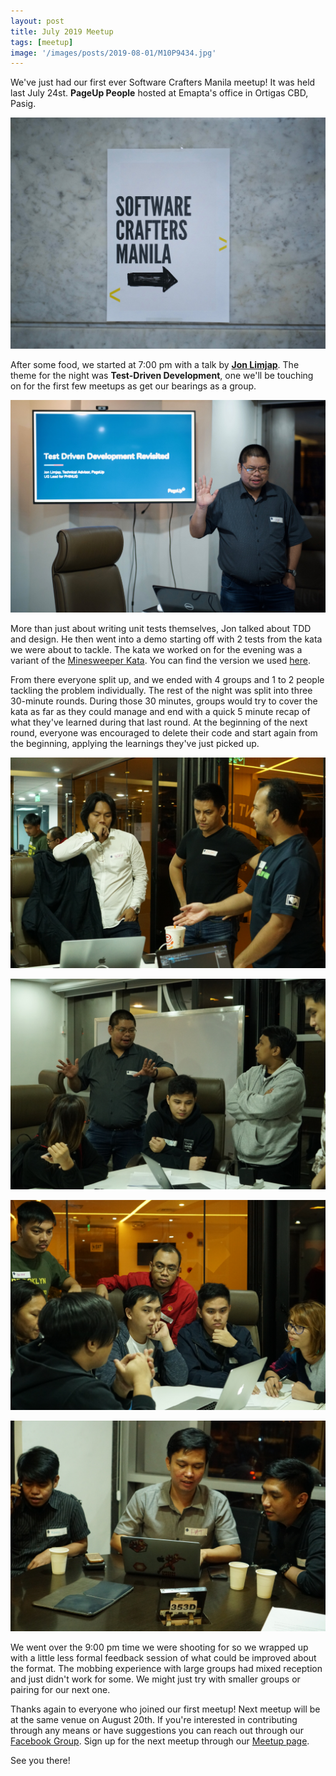 ```yaml
---
layout: post
title: July 2019 Meetup
tags: [meetup]
image: '/images/posts/2019-08-01/M10P9434.jpg'
---
```


We've just had our first ever Software Crafters Manila meetup! It was held last July 24st. **PageUp People** hosted at Emapta's office in Ortigas CBD, Pasig.

![We're going to have to come up with a better logo soon](/images/posts/2019-08-01/logo.jpg)

After some food, we started at 7:00 pm with a talk by **[Jon Limjap](https://ph.linkedin.com/in/jonlimjap)**. The theme for the night was **Test-Driven Development**, one we'll be touching on for the first few meetups as get our bearings as a group. 

![Jon - TDD Revisited](/images/posts/2019-08-01/M10P9421.jpg)

More than just about writing unit tests themselves, Jon talked about TDD and design. He then went into a demo starting off with 2 tests from the kata we were about to tackle. The kata we worked on for the evening was a variant of the [Minesweeper Kata](http://codingdojo.org/kata/Minesweeper/). You can find the version we used [here](/2019/08/01/kata-minefield).

From there everyone split up, and we ended with 4 groups and 1 to 2 people tackling the problem individually. The rest of the night was split into three 30-minute rounds. During those 30 minutes, groups would try to cover the kata as far as they could manage and end with a quick 5 minute recap of what they've learned during that last round. At the beginning of the next round, everyone was encouraged to delete their code and start again from the beginning, applying the learnings they've just picked up.

![Group 1](/images/posts/2019-08-01/group1.jpg)

![Group 2](/images/posts/2019-08-01/group2.jpg)

![Group 3](/images/posts/2019-08-01/group3.jpg)

![Group 4](/images/posts/2019-08-01/group4.jpg)

We went over the 9:00 pm time we were shooting for so we wrapped up with a little less formal feedback session of what could be improved about the format. The mobbing experience with large groups had mixed reception and just didn't work for some. We might just try with smaller groups or pairing for our next one.

Thanks again to everyone who joined our first meetup! Next meetup will be at the same venue on August 20th. If you're interested in contributing through any means or have suggestions you can reach out through our [Facebook Group](https://www.facebook.com/groups/softwarecraftersmanila/). Sign up for the next meetup through our [Meetup page](https://www.meetup.com/Software-Crafters-Manila/). 

See you there!
